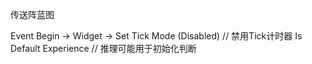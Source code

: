 传送阵蓝图

Event Begin ->
Widget -> Set Tick Mode (Disabled) // 禁用Tick计时器
Is Default Experience // 推理可能用于初始化判断